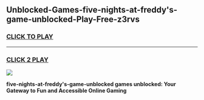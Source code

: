 
## Unblocked-Games-five-nights-at-freddy's-game-unblocked-Play-Free-z3rvs
<h3>
<a href="https://premium76.site?title=five-nights-at-freddy's-game-unblocked&ref=18A">CLICK TO PLAY</a></h3>
<hr>

<h3>
<a href="https://premium76.site?title=five-nights-at-freddy's-game-unblocked&ref=18A">CLICK 2 PLAY</a>
  
</h3>

<a href="https://premium76.site?title=five-nights-at-freddy's-game-unblocked&ref=18A"><img src="https://clearcache.store/games.png"></a>


**five-nights-at-freddy's-game-unblocked games unblocked: Your Gateway to Fun and Accessible Online Gaming**
